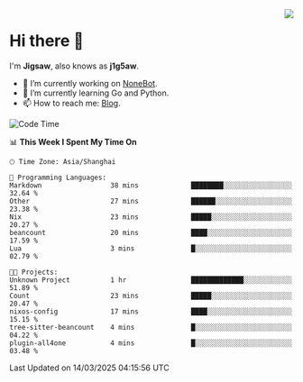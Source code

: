 <a href="#">
  <img align="right" src="https://github-readme-stats.vercel.app/api?username=j1g5awi&count_private=true&show_icons=true&title_color=80070B&text_color=B3B3B3&bg_color=212121&icon_color=80070B" />
</a>

# Hi there 👋

I'm **Jigsaw**, also knows as **j1g5aw**.

- 🔭 I’m currently working on [NoneBot](https://github.com/nonebot).
- 🌱 I’m currently learning Go and Python.
- 📫 How to reach me: [Blog](https://blog.maddestroyer.xyz/).

<!--START_SECTION:waka-->
![Code Time](http://img.shields.io/badge/Code%20Time-1%2C874%20hrs%2054%20mins-blue)

📊 **This Week I Spent My Time On** 

```text
🕑︎ Time Zone: Asia/Shanghai

💬 Programming Languages: 
Markdown                 38 mins             ████████░░░░░░░░░░░░░░░░░   32.64 % 
Other                    27 mins             ██████░░░░░░░░░░░░░░░░░░░   23.38 % 
Nix                      23 mins             █████░░░░░░░░░░░░░░░░░░░░   20.27 % 
beancount                20 mins             ████░░░░░░░░░░░░░░░░░░░░░   17.59 % 
Lua                      3 mins              █░░░░░░░░░░░░░░░░░░░░░░░░   02.79 % 

🐱‍💻 Projects: 
Unknown Project          1 hr                █████████████░░░░░░░░░░░░   51.89 % 
Count                    23 mins             █████░░░░░░░░░░░░░░░░░░░░   20.47 % 
nixos-config             17 mins             ████░░░░░░░░░░░░░░░░░░░░░   15.15 % 
tree-sitter-beancount    4 mins              █░░░░░░░░░░░░░░░░░░░░░░░░   04.22 % 
plugin-all4one           4 mins              █░░░░░░░░░░░░░░░░░░░░░░░░   03.48 % 
```


 Last Updated on 14/03/2025 04:15:56 UTC
<!--END_SECTION:waka-->
